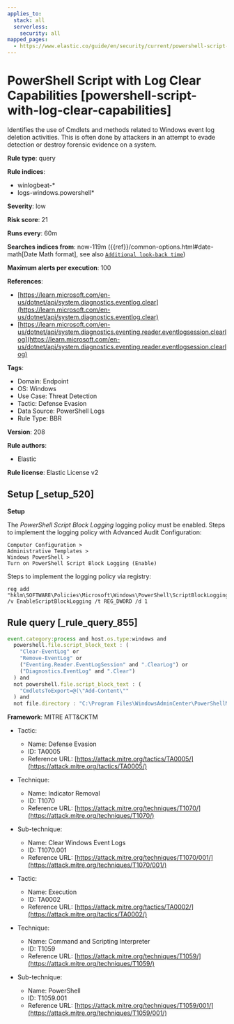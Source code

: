 ```yaml
---
applies_to:
  stack: all
  serverless:
    security: all
mapped_pages:
  - https://www.elastic.co/guide/en/security/current/powershell-script-with-log-clear-capabilities.html
---
```


# PowerShell Script with Log Clear Capabilities [powershell-script-with-log-clear-capabilities]

Identifies the use of Cmdlets and methods related to Windows event log deletion activities. This is often done by attackers in an attempt to evade detection or destroy forensic evidence on a system.

**Rule type**: query

**Rule indices**:

* winlogbeat-*
* logs-windows.powershell*

**Severity**: low

**Risk score**: 21

**Runs every**: 60m

**Searches indices from**: now-119m ({{ref}}/common-options.html#date-math[Date Math format], see also [`Additional look-back time`](docs-content://solutions/security/detect-and-alert/create-detection-rule.md#rule-schedule))

**Maximum alerts per execution**: 100

**References**:

* [https://learn.microsoft.com/en-us/dotnet/api/system.diagnostics.eventlog.clear](https://learn.microsoft.com/en-us/dotnet/api/system.diagnostics.eventlog.clear)
* [https://learn.microsoft.com/en-us/dotnet/api/system.diagnostics.eventing.reader.eventlogsession.clearlog](https://learn.microsoft.com/en-us/dotnet/api/system.diagnostics.eventing.reader.eventlogsession.clearlog)

**Tags**:

* Domain: Endpoint
* OS: Windows
* Use Case: Threat Detection
* Tactic: Defense Evasion
* Data Source: PowerShell Logs
* Rule Type: BBR

**Version**: 208

**Rule authors**:

* Elastic

**Rule license**: Elastic License v2

## Setup [_setup_520]

**Setup**

The *PowerShell Script Block Logging* logging policy must be enabled. Steps to implement the logging policy with Advanced Audit Configuration:

```
Computer Configuration >
Administrative Templates >
Windows PowerShell >
Turn on PowerShell Script Block Logging (Enable)
```

Steps to implement the logging policy via registry:

```
reg add "hklm\SOFTWARE\Policies\Microsoft\Windows\PowerShell\ScriptBlockLogging" /v EnableScriptBlockLogging /t REG_DWORD /d 1
```


## Rule query [_rule_query_855]

```js
event.category:process and host.os.type:windows and
  powershell.file.script_block_text : (
    "Clear-EventLog" or
    "Remove-EventLog" or
    ("Eventing.Reader.EventLogSession" and ".ClearLog") or
    ("Diagnostics.EventLog" and ".Clear")
  ) and
  not powershell.file.script_block_text : (
    "CmdletsToExport=@(\"Add-Content\""
  ) and
  not file.directory : "C:\Program Files\WindowsAdminCenter\PowerShellModules\Microsoft.WindowsAdminCenter.Configuration"
```

**Framework**: MITRE ATT&CKTM

* Tactic:

    * Name: Defense Evasion
    * ID: TA0005
    * Reference URL: [https://attack.mitre.org/tactics/TA0005/](https://attack.mitre.org/tactics/TA0005/)

* Technique:

    * Name: Indicator Removal
    * ID: T1070
    * Reference URL: [https://attack.mitre.org/techniques/T1070/](https://attack.mitre.org/techniques/T1070/)

* Sub-technique:

    * Name: Clear Windows Event Logs
    * ID: T1070.001
    * Reference URL: [https://attack.mitre.org/techniques/T1070/001/](https://attack.mitre.org/techniques/T1070/001/)

* Tactic:

    * Name: Execution
    * ID: TA0002
    * Reference URL: [https://attack.mitre.org/tactics/TA0002/](https://attack.mitre.org/tactics/TA0002/)

* Technique:

    * Name: Command and Scripting Interpreter
    * ID: T1059
    * Reference URL: [https://attack.mitre.org/techniques/T1059/](https://attack.mitre.org/techniques/T1059/)

* Sub-technique:

    * Name: PowerShell
    * ID: T1059.001
    * Reference URL: [https://attack.mitre.org/techniques/T1059/001/](https://attack.mitre.org/techniques/T1059/001/)



